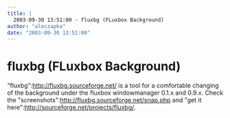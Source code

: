 ```yaml
---
title: |
  2003-09-30 13:51:00 - fluxbg (FLuxbox Background)
author: "aleczapka"
date: "2003-09-30 13:51:00"
---
```


# fluxbg (FLuxbox Background)

"fluxbg":http://fluxbg.sourceforge.net/ is a tool for a comfortable
changing of the background under the fluxbox windowmanager 0.1.x and
0.9.x. Check the "screenshots":http://fluxbg.sourceforge.net/snap.php and
"get it here":http://sourceforge.net/projects/fluxbg/.




